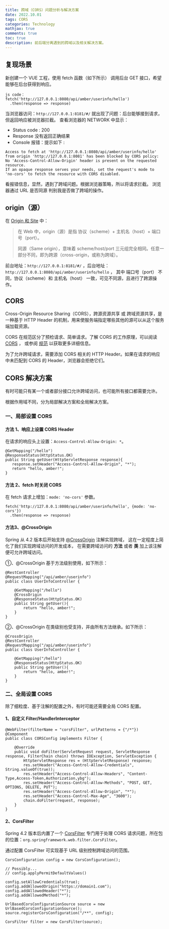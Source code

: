 ```yaml
---
title: 跨域（CORS）问题分析与解决方案
date: 2022.10.01 
tags: CORS
categories: Technology  
mathjax: true 
comments: true
toc: true
description: 前后端分离遇到的跨域以及相关解决方案。
---
```



## 复现场景
新创建一个 VUE 工程，使用 fetch 函数（如下所示） 调用后台 GET 接口，希望能够在后台获得到响应。
````
js code：
fetch('http://127.0.0.1:8080/api/amber/userinfo/hello')
  .then(response => response)
````

当浏览器访问：`http://127.0.0.1:8181/#/` 就出现了问题：后台能够接到请求，但返回响应被浏览器拦截。
查看浏览器的 NETWORK 中显示：
 - Status code : 200
 - Response 没有返回正确结果
 - Console 报错：提示如下 :
````
Access to fetch at 'http://127.0.0.1:8080/api/amber/userinfo/hello' from origin 'http://127.0.0.1:8081' has been blocked by CORS policy: 
No 'Access-Control-Allow-Origin' header is present on the requested resource. 
If an opaque response serves your needs, set the request's mode to 'no-cors' to fetch the resource with CORS disabled.
````

看报错信息，显然，遇到了跨域问题。根据浏览器策略，所以将请求拦截。
浏览器通过 URL 是否同源 判别我是否做了跨域的操作。

## origin（源）
在 [Origin 和 Site](https://mp.weixin.qq.com/s/8PY1NlT_dd5EIiLS5tHtHw) 中：

> 在 Web 中，origin（源）是指 协议（scheme）+ 主机名（host）+ 端口号（port）。
>
> 同源（Same origin），意味着 scheme/host/port 三元组完全相同。任意一部分不同，即为跨源（cross-origin，或称为跨域）。

前台地址：`http://127.0.0.1:8181/#/` ，后台地址：`http://127.0.0.1:8080/api/amber/userinfo/hello` ，
其中 端口号（port） 不同，协议（scheme）和 主机名（host） 一致，可见不同源，且进行了跨源操作。

## CORS 
Cross-Origin Resource Sharing（CORS），跨源资源共享 或 跨域资源共享，是一种基于 HTTP Header 的机制，用来使服务端指定哪些其他的源可以从这个服务端加载资源。

CORS 在规范区分了预检请求、简单请求。了解 CORS 的工作原理，可以阅读 [CORS](https://mp.weixin.qq.com/s/fKm7aX5wfn9I6-sqfT1HHw) ，
或参阅 [规范](https://developer.mozilla.org/en-US/docs/Web/HTTP/CORS) 以获取更多详细信息。

为了允许跨域请求，需要添加 CORS 相关的 HTTP Header。如果在请求的响应中未匹配到 CORS 的 Header，浏览器会拒绝它们。

## CORS 解决方案
有时可能只有某一个或者部分接口允许跨域访问，也可能所有接口都需要允许。

根据作用域不同，分为局部解决方案和全局解决方案。

### 一、局部设置 CORS

#### 方法 1、响应上设置 CORS Header

在请求的响应头上设置：`Access-Control-Allow-Origin: *`。
````
@GetMapping("/hello")
@ResponseStatus(HttpStatus.OK)
public String getUser(HttpServletResponse response){
   response.setHeader("Access-Control-Allow-Origin", "*");
   return "hello, amber!";
}
````

#### 方法 2、fetch 时关闭 CORS

在 fetch 请求上增加：`mode: 'no-cors'` 参数。
````
fetch('http://127.0.0.1:8080/api/amber/userinfo/hello', {mode: 'no-cors'})
  .then(response => response)
````

#### 方法3、@CrossOrigin 
Spring 从 4.2 版本后开始支持 [@CrossOrigin](https://docs.spring.io/spring-framework/docs/current/reference/html/web.html#mvc-cors-controller) 注解实现跨域，
这在一定程度上简化了我们实现跨域访问的开发成本，
在需要跨域访问的 **方法** 或者 **类** 加上该注解便可允许跨域访问。

①、@CrossOrigin 基于方法级别使用，如下所示：
````
@RestController
@RequestMapping("/api/amber/userinfo")
public class UserInfoController {

    @GetMapping("/hello")
    @CrossOrigin
    @ResponseStatus(HttpStatus.OK)
    public String getUser(){
        return "hello, amber!";
    }
}
````
②、@CrossOrigin 在类级别也受支持，并由所有方法继承。如下所示： 
````
@CrossOrigin
@RestController
@RequestMapping("/api/amber/userinfo")
public class UserInfoController {

    @GetMapping("/hello")
    @ResponseStatus(HttpStatus.OK)
    public String getUser(){
        return "hello, amber!";
    }
}
````

### 二、全局设置 CORS
除了细粒度、基于注解的配置之外，有时可能还需要全局 CORS 配置。

#### 1、自定义 Filter/HandlerInterceptor
````
@WebFilter(filterName = "corsFilter", urlPatterns = {"/*"})
@Component
public class CORSConfig implements Filter {

    @Override
    public void doFilter(ServletRequest request, ServletResponse response, FilterChain chain) throws IOException, ServletException {
        HttpServletResponse res = (HttpServletResponse) response;
        res.setHeader("Access-Control-Allow-Credentials", String.valueOf(true));
        res.setHeader("Access-Control-Allow-Headers", "Content-Type,Access-Token,Authorization,ybg");
        res.setHeader("Access-Control-Allow-Methods", "POST, GET, OPTIONS, DELETE, PUT");
        res.setHeader("Access-Control-Allow-Origin", "*");
        res.setHeader("Access-Control-Max-Age", "3600");
        chain.doFilter(request, response);
    }
}
````

#### 2、CorsFilter
Spring 4.2 版本后内置了一个 [CorsFilter](https://docs.spring.io/spring-framework/docs/current/reference/html/web.html#mvc-cors-filter) 专门用于处理 CORS 请求问题，所在包的位置：`org.springframework.web.filter.CorsFilter`。

通过配置 CorsFilter 可实现基于 URL 级别控制跨域访问的范围。

````
CorsConfiguration config = new CorsConfiguration();

// Possibly...
// config.applyPermitDefaultValues()

config.setAllowCredentials(true);
config.addAllowedOrigin("https://domain1.com");
config.addAllowedHeader("*");
config.addAllowedMethod("*");

UrlBasedCorsConfigurationSource source = new UrlBasedCorsConfigurationSource();
source.registerCorsConfiguration("/**", config);

CorsFilter filter = new CorsFilter(source);
````